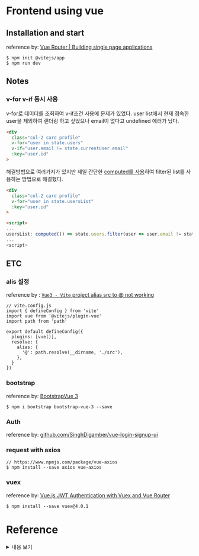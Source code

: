 # Frontend using vue

## Installation and start
reference by: [Vue Router | Building single page applications
](https://www.youtube.com/watch?v=nKg_p89Hzos)
```
$ npm init @vitejs/app
$ npm run dev
```

## Notes
### v-for v-if 동시 사용
v-for로 데이터를 조회하여 v-if조건 사용에 문제가 있었다.
user list에서 현재 접속한 user을 제외하여 랜더링 하고 싶었으나 email이 없다고 undefined 에러가 났다.
```html
<div
  class="col-2 card profile"
  v-for="user in state.users"
  v-if="user.email != state.currentUser.email"
  :key="user.id"
>
```
해결방법으로 여러가지가 있지만 제일 간단한 [computed를 사용](https://stackoverflow.com/a/48934453/12364975)하여 filter된 list를 사용하는 방법으로 해결했다.
```html
<div
  class="col-2 card profile"
  v-for="user in state.usersList"
  :key="user.id"
>

<script>
...
usersList: computed(() => state.users.filter(user => user.email != state.currentUser.email))
...
<script>
```

## ETC
### alis 설정
reference by : [`Vue3 - Vite` project alias src to @ not working](https://stackoverflow.com/questions/66043612/vue3-vite-project-alias-src-to-not-working)
```
// vite.config.js
import { defineConfig } from 'vite'
import vue from '@vitejs/plugin-vue'
import path from 'path'

export default defineConfig({
  plugins: [vue()],
  resolve: {
    alias: {
      '@': path.resolve(__dirname, './src'),
    },
  }
})
```

### bootstrap
reference by: [BootstrapVue 3](https://cdmoro.github.io/bootstrap-vue-3/getting-started/#bundlers)
```
$ npm i bootstrap bootstrap-vue-3 --save
```

### Auth
reference by: [github.com/SinghDigamber/vue-login-signup-ui](https://github.com/SinghDigamber/vue-login-signup-ui)

### request with axios
```
// https://www.npmjs.com/package/vue-axios
$ npm install --save axios vue-axios
```

### vuex
reference by: [Vue.js JWT Authentication with Vuex and Vue Router](https://www.bezkoder.com/jwt-vue-vuex-authentication/)
```
$ npm install --save vuex@4.0.1
```


# Reference
<details>
    <summary>내용 보기</summary>

## Vue3
- [Vue 3 변경점 정리: 무엇이 바뀌나요?](https://velog.io/@bluestragglr/Vue3-무엇이-바뀌나요)
- [Vue 3 가볍게 훑어보기](https://joshua1988.github.io/web-development/vuejs/vue3-coming/)
- [A Complete Guide to Vue Lifecycle Hooks - with Vue 3 Updates](https://learnvue.co/2020/12/how-to-use-lifecycle-hooks-in-vue3/#what-are-the-vue-lifecycle-hooks)

</details>

